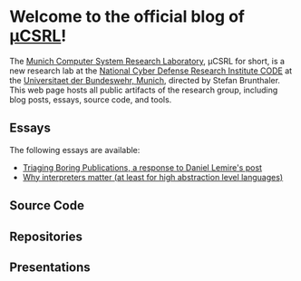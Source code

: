 # Welcome to the official blog of [μCSRL](https://www.unibw.de/ucsrl-en)!

The [Munich Computer System Research Laboratory](https://www.unibw.de/ucsrl-en), μCSRL for short, is a new research lab at the [National Cyber Defense Research Institute CODE](https://www.unibw.de/code) at the [Universitaet der Bundeswehr, Munich](https://www.unibw.de), directed by Stefan Brunthaler.
This web page hosts all public artifacts of the research group, including blog posts, essays, source code, and tools.

## Essays
The following essays are available:
- [Triaging Boring Publications, a response to Daniel Lemire's post](essays/20210102-academic-ills.md)
- [Why interpreters matter (at least for high abstraction level languages)](essays/20120712-why-interpreters.md)

## Source Code

## Repositories

## Presentations

